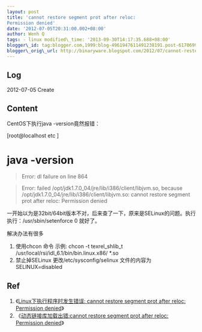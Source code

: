 ```yaml
--- 
layout: post 
title: 'cannot restore segment prot after reloc:
Permission denied' 
date: '2012-07-05T20:31:00.002+08:00' 
author: Wenh Q
tags: - linux modified\_time: '2013-09-30T14:17:35.688+08:00'
blogger\_id: tag:blogger.com,1999:blog-4961947611491238191.post-617069962970308870
blogger\_orig\_url: http://binaryware.blogspot.com/2012/07/cannot-restore-segment-prot-after-reloc.html
---
```


Log
---

2012-07-05 Create




Content
-------

CentOS下执行java -version竟然报错：




[root@localhost etc
]
# java -version


> Error: dl failure on line 864

> Error: failed /opt/jdk1.7.0\_04/jre/lib/i386/client/libjvm.so, because
> /opt/jdk1.7.0\_04/jre/lib/i386/client/libjvm.so: cannot restore
> segment prot after reloc: Permission denied

<div>

一开始以为是32bit/64bit版本不对，后来查了一下，原来是SELinux的问题。执行执行：/usr/sbin/setenforce
0 <span style="background-color: white;">就好了。</span>

</div>

<div>

<span style="background-color: white;">

</span>

</div>

<div>

<div>

解决办法有<span style="background-color: white;">很多</span>

</div>

<div>

1.  <span style="background-color: white;">使用chcon 命令 </span><span
    style="background-color: white;">示例: chcon -t texrel\_shlib\_t
    /usr/local/rsi/idl\_6.1/bin/bin.linux.x86/
*.so</span>
2.  <span style="background-color: white;">禁止掉SELinux </span><span
    style="background-color: white;">更改/etc/sysconfig/selinux
    文件的内容为 SELINUX=disabled</span>

Ref
---

</div>

</div>

<div>

1.  <span style="background-color: white;">《[Linux下执行程序时发生错误:
    cannot restore segment prot after reloc: Permission
    denied](http://www.wangchao.net.cn/bbsdetail_243209.html)》</span>
2.  <span style="background-color: white;">《[动态链接库加载出错:cannot
    restore segment prot after reloc: Permission
    denied](http://www.cnblogs.com/huangpeng/archive/2009/02/18/1393348.html)》</span>

</div>
